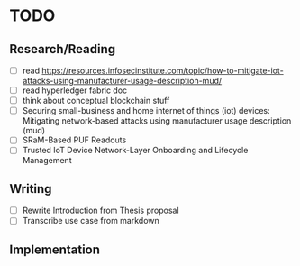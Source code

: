 # TODO

## Research/Reading

- [ ] read https://resources.infosecinstitute.com/topic/how-to-mitigate-iot-attacks-using-manufacturer-usage-description-mud/
- [ ] read hyperledger fabric doc
- [ ] think about conceptual blockchain stuff
- [ ] Securing small-business and home internet of things (iot) devices: Mitigating network-based
      attacks using manufacturer usage description (mud)
- [ ] SRaM-Based PUF Readouts
- [ ] Trusted IoT Device Network-Layer Onboarding and Lifecycle Management

## Writing

- [ ] Rewrite Introduction from Thesis proposal
- [ ] Transcribe use case from markdown

## Implementation
